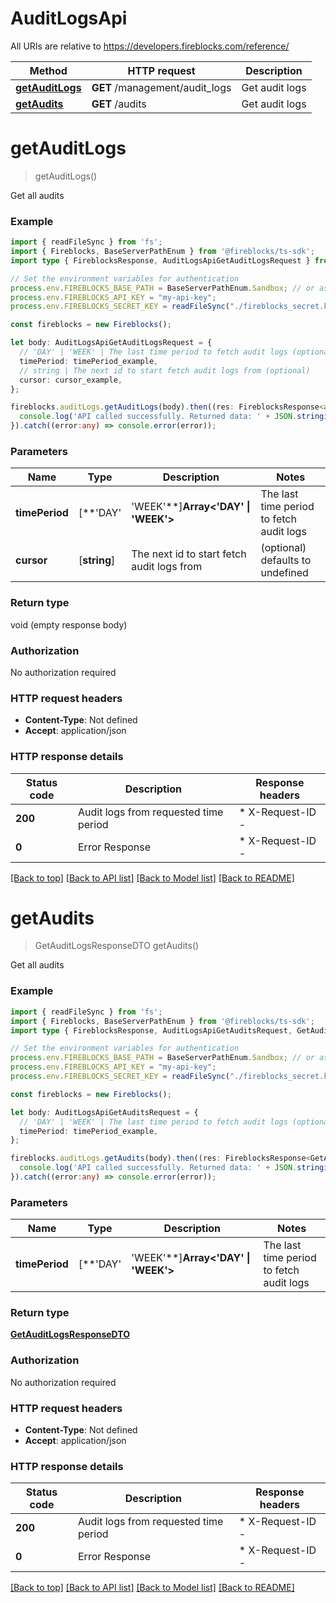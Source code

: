 # AuditLogsApi

All URIs are relative to https://developers.fireblocks.com/reference/

Method | HTTP request | Description
------------- | ------------- | -------------
[**getAuditLogs**](#getAuditLogs) | **GET** /management/audit_logs | Get audit logs
[**getAudits**](#getAudits) | **GET** /audits | Get audit logs


# **getAuditLogs**
> getAuditLogs()

Get all audits

### Example


```typescript
import { readFileSync } from 'fs';
import { Fireblocks, BaseServerPathEnum } from '@fireblocks/ts-sdk';
import type { FireblocksResponse, AuditLogsApiGetAuditLogsRequest } from '@fireblocks/ts-sdk';

// Set the environment variables for authentication
process.env.FIREBLOCKS_BASE_PATH = BaseServerPathEnum.Sandbox; // or assign directly to "https://sandbox-api.fireblocks.io/v1"
process.env.FIREBLOCKS_API_KEY = "my-api-key";
process.env.FIREBLOCKS_SECRET_KEY = readFileSync("./fireblocks_secret.key", "utf8");

const fireblocks = new Fireblocks();

let body: AuditLogsApiGetAuditLogsRequest = {
  // 'DAY' | 'WEEK' | The last time period to fetch audit logs (optional)
  timePeriod: timePeriod_example,
  // string | The next id to start fetch audit logs from (optional)
  cursor: cursor_example,
};

fireblocks.auditLogs.getAuditLogs(body).then((res: FireblocksResponse<any>) => {
  console.log('API called successfully. Returned data: ' + JSON.stringify(res, null, 2));
}).catch((error:any) => console.error(error));
```


### Parameters

Name | Type | Description  | Notes
------------- | ------------- | ------------- | -------------
 **timePeriod** | [**&#39;DAY&#39; | &#39;WEEK&#39;**]**Array<&#39;DAY&#39; &#124; &#39;WEEK&#39;>** | The last time period to fetch audit logs | (optional) defaults to undefined
 **cursor** | [**string**] | The next id to start fetch audit logs from | (optional) defaults to undefined


### Return type

void (empty response body)

### Authorization

No authorization required

### HTTP request headers

 - **Content-Type**: Not defined
 - **Accept**: application/json


### HTTP response details
| Status code | Description | Response headers |
|-------------|-------------|------------------|
**200** | Audit logs from requested time period |  * X-Request-ID -  <br>  |
**0** | Error Response |  * X-Request-ID -  <br>  |

[[Back to top]](#) [[Back to API list]](../../README.md#documentation-for-api-endpoints) [[Back to Model list]](../../README.md#documentation-for-models) [[Back to README]](../../README.md)

# **getAudits**
> GetAuditLogsResponseDTO getAudits()

Get all audits

### Example


```typescript
import { readFileSync } from 'fs';
import { Fireblocks, BaseServerPathEnum } from '@fireblocks/ts-sdk';
import type { FireblocksResponse, AuditLogsApiGetAuditsRequest, GetAuditLogsResponseDTO } from '@fireblocks/ts-sdk';

// Set the environment variables for authentication
process.env.FIREBLOCKS_BASE_PATH = BaseServerPathEnum.Sandbox; // or assign directly to "https://sandbox-api.fireblocks.io/v1"
process.env.FIREBLOCKS_API_KEY = "my-api-key";
process.env.FIREBLOCKS_SECRET_KEY = readFileSync("./fireblocks_secret.key", "utf8");

const fireblocks = new Fireblocks();

let body: AuditLogsApiGetAuditsRequest = {
  // 'DAY' | 'WEEK' | The last time period to fetch audit logs (optional)
  timePeriod: timePeriod_example,
};

fireblocks.auditLogs.getAudits(body).then((res: FireblocksResponse<GetAuditLogsResponseDTO>) => {
  console.log('API called successfully. Returned data: ' + JSON.stringify(res, null, 2));
}).catch((error:any) => console.error(error));
```


### Parameters

Name | Type | Description  | Notes
------------- | ------------- | ------------- | -------------
 **timePeriod** | [**&#39;DAY&#39; | &#39;WEEK&#39;**]**Array<&#39;DAY&#39; &#124; &#39;WEEK&#39;>** | The last time period to fetch audit logs | (optional) defaults to undefined


### Return type

**[GetAuditLogsResponseDTO](../models/GetAuditLogsResponseDTO.md)**

### Authorization

No authorization required

### HTTP request headers

 - **Content-Type**: Not defined
 - **Accept**: application/json


### HTTP response details
| Status code | Description | Response headers |
|-------------|-------------|------------------|
**200** | Audit logs from requested time period |  * X-Request-ID -  <br>  |
**0** | Error Response |  * X-Request-ID -  <br>  |

[[Back to top]](#) [[Back to API list]](../../README.md#documentation-for-api-endpoints) [[Back to Model list]](../../README.md#documentation-for-models) [[Back to README]](../../README.md)


